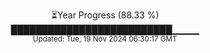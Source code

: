 <p align="center">
⏳Year Progress (88.33 %) <br>
██████████████████████████▁▁▁▁ <br>
<sub>Updated: Tue, 19 Nov 2024 06:30:17 GMT</sub>
</p>

